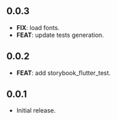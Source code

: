 ## 0.0.3

 - **FIX**: load fonts.
 - **FEAT**: update tests generation.

## 0.0.2

 - **FEAT**: add storybook_flutter_test.

## 0.0.1

- Initial release.
